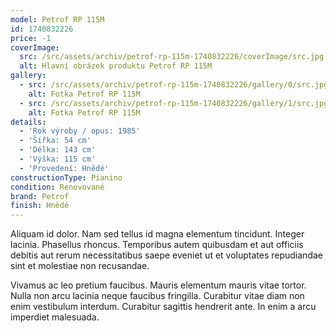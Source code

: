 ```yaml
---
model: Petrof RP 115M
id: 1740832226
price: -1
coverImage:
  src: /src/assets/archiv/petrof-rp-115m-1740832226/coverImage/src.jpg
  alt: Hlavní obrázek produktu Petrof RP 115M
gallery:
  - src: /src/assets/archiv/petrof-rp-115m-1740832226/gallery/0/src.jpg
    alt: Fotka Petrof RP 115M
  - src: /src/assets/archiv/petrof-rp-115m-1740832226/gallery/1/src.jpg
    alt: Fotka Petrof RP 115M
details:
  - 'Rok výroby / opus: 1985'
  - 'Šířka: 54 cm'
  - 'Délka: 143 cm'
  - 'Výška: 115 cm'
  - 'Provedení: Hnědé'
constructionType: Pianino
condition: Renovované
brand: Petrof
finish: Hnědé
---
```

Aliquam id dolor. Nam sed tellus id magna elementum tincidunt. Integer lacinia. Phasellus rhoncus. Temporibus autem quibusdam et aut officiis debitis aut rerum necessitatibus saepe eveniet ut et voluptates repudiandae sint et molestiae non recusandae.

Vivamus ac leo pretium faucibus. Mauris elementum mauris vitae tortor. Nulla non arcu lacinia neque faucibus fringilla. Curabitur vitae diam non enim vestibulum interdum. Curabitur sagittis hendrerit ante. In enim a arcu imperdiet malesuada.
